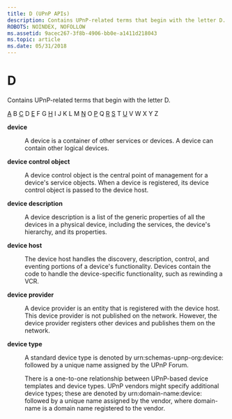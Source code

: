 ```yaml
---
title: D (UPnP APIs)
description: Contains UPnP-related terms that begin with the letter D.
ROBOTS: NOINDEX, NOFOLLOW
ms.assetid: 9acec267-3f8b-4906-bb0e-a1411d218043
ms.topic: article
ms.date: 05/31/2018
---
```


# D

Contains UPnP-related terms that begin with the letter D.

[A](a-gly.md) B [C](c-gly.md) D [E](e-gly.md) F G [H](h-gly.md) I J K L M [N](n-gly.md) O [P](p-gly.md) Q [R](r-gly.md) [S](s-gly.md) T [U](u-gly.md) V W X Y Z

<dl> <dt>

<span id="upnp.d_1_gly"></span><span id="UPNP.D_1_GLY"></span>**device**
</dt> <dd>

A device is a container of other services or devices. A device can contain other logical devices.

</dd> <dt>

<span id="upnp.d_2_gly"></span><span id="UPNP.D_2_GLY"></span>**device control object**
</dt> <dd>

A device control object is the central point of management for a device's service objects. When a device is registered, its device control object is passed to the device host.

</dd> <dt>

<span id="upnp.d_3_gly"></span><span id="UPNP.D_3_GLY"></span>**device description**
</dt> <dd>

A device description is a list of the generic properties of all the devices in a physical device, including the services, the device's hierarchy, and its properties.

</dd> <dt>

<span id="upnp.d_4_gly"></span><span id="UPNP.D_4_GLY"></span>**device host**
</dt> <dd>

The device host handles the discovery, description, control, and eventing portions of a device's functionality. Devices contain the code to handle the device-specific functionality, such as rewinding a VCR.

</dd> <dt>

<span id="upnp.d_5_gly"></span><span id="UPNP.D_5_GLY"></span>**device provider**
</dt> <dd>

A device provider is an entity that is registered with the device host. This device provider is not published on the network. However, the device provider registers other devices and publishes them on the network.

</dd> <dt>

<span id="upnp.d_6_gly"></span><span id="UPNP.D_6_GLY"></span>**device type**
</dt> <dd>

A standard device type is denoted by urn:schemas-upnp-org:device: followed by a unique name assigned by the UPnP Forum.

There is a one-to-one relationship between UPnP-based device templates and device types. UPnP vendors might specify additional device types; these are denoted by urn:domain-name:device: followed by a unique name assigned by the vendor, where domain-name is a domain name registered to the vendor.

</dd> </dl>

 

 




